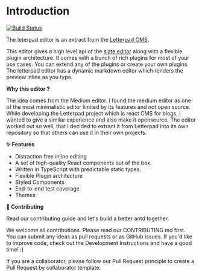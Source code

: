 # Introduction

[![Build Status](https://travis-ci.com/letterpad/editor.svg?branch=master)](https://travis-ci.com/letterpad/editor)

The leterpad editor is an extract from the [Letterpad CMS](http://github.com/letterpad/letterpad-cms).

This editor gives a high level api of the [slate editor](https://slatejs.org) along with a flexible plugin architecture. It comes with a bunch of rich plugins for most of your use cases. You can extend any of the plugins or create your own plugins. The letterpad editor has a dynamic markdown editor which renders the preview inline as you type.

**Why this editor ?**

The idea comes from the Medium editor. I found the medium editor as one of the most minimalistic editor limited by its features and not open source. While developing the Letterpad project which is react CMS for blogs, I wanted to give a similar experience and also make it opensource. The editor worked out so well, that I decided to extract it from Letterpad into its own repository so that others can use it in their own projects.

**✨ Features**

* Distraction free inline editing
* A set of high-quality React components out of the box.
* Written in TypeScript with predictable static types.
* Flexible Plugin architecture
* Styled Components
* End-to-end test coverage
* Themes

**🤝 Contributing** 

Read our contributing guide and let's build a better antd together.

We welcome all contributions. Please read our CONTRIBUTING.md first. You can submit any ideas as pull requests or as GitHub issues. If you'd like to improve code, check out the Development Instructions and have a good time! :\)

If you are a collaborator, please follow our Pull Request principle to create a Pull Request by collaborator template.

